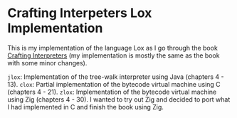 # Crafting Interpeters Lox Implementation
This is my implementation of the language Lox as I go through the book [Crafting Interpreters](http://craftinginterpreters.com) (my implementation is mostly the same as the book with some minor changes).

`jlox`: Implementation of the tree-walk interpreter using Java (chapters 4 - 13).
`clox`: Partial implementation of the bytecode virtual machine using C (chapters 4 - 21).
`zlox`: Implementation of the bytecode virtual machine using Zig (chapters 4 - 30). I wanted to try
out Zig and decided to port what I had implemented in C and finish the book using Zig.
